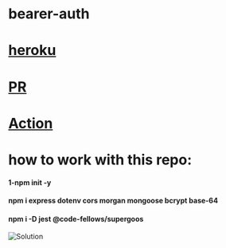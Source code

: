 # bearer-auth

# [heroku](https://zaid-bearer-auth.herokuapp.com/)
# [PR](https://github.com/zaidalasfar97/bearer-auth/pull/1)
# [Action](https://github.com/zaidalasfar97/bearer-auth/actions)

# how to work with this repo:
#### 1-npm init -y
#### npm i express dotenv cors morgan mongoose bcrypt base-64
#### npm i -D jest @code-fellows/supergoos

![Solution](./img/basic.png)
